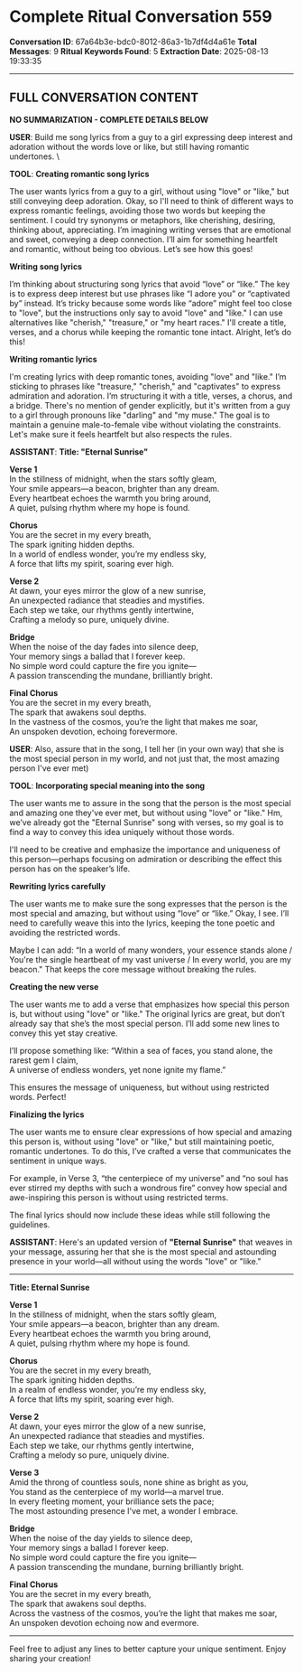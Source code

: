 # Complete Ritual Conversation 559

**Conversation ID**: 67a64b3e-bdc0-8012-86a3-1b7df4d4a61e
**Total Messages**: 9
**Ritual Keywords Found**: 5
**Extraction Date**: 2025-08-13 19:33:35

---

## FULL CONVERSATION CONTENT

**NO SUMMARIZATION - COMPLETE DETAILS BELOW**

**USER**: Build me song lyrics from a guy to a girl expressing deep interest and adoration without the words love or like, but still having romantic undertones. \

**TOOL**: **Creating romantic song lyrics**

The user wants lyrics from a guy to a girl, without using "love" or "like," but still conveying deep adoration. Okay, so I'll need to think of different ways to express romantic feelings, avoiding those two words but keeping the sentiment. I could try synonyms or metaphors, like cherishing, desiring, thinking about, appreciating. I’m imagining writing verses that are emotional and sweet, conveying a deep connection. I’ll aim for something heartfelt and romantic, without being too obvious. Let’s see how this goes!

**Writing song lyrics**

I’m thinking about structuring song lyrics that avoid “love” or “like.” The key is to express deep interest but use phrases like “I adore you” or “captivated by” instead. It’s tricky because some words like “adore” might feel too close to "love", but the instructions only say to avoid "love" and "like." I can use alternatives like "cherish," "treasure," or "my heart races." I'll create a title, verses, and a chorus while keeping the romantic tone intact. Alright, let’s do this!

**Writing romantic lyrics**

I'm creating lyrics with deep romantic tones, avoiding "love" and "like." I’m sticking to phrases like "treasure," "cherish," and "captivates" to express admiration and adoration. I’m structuring it with a title, verses, a chorus, and a bridge. There's no mention of gender explicitly, but it's written from a guy to a girl through pronouns like "darling" and "my muse." The goal is to maintain a genuine male-to-female vibe without violating the constraints. Let's make sure it feels heartfelt but also respects the rules.

**ASSISTANT**: **Title: "Eternal Sunrise"**

**Verse 1**  
In the stillness of midnight, when the stars softly gleam,  
Your smile appears—a beacon, brighter than any dream.  
Every heartbeat echoes the warmth you bring around,  
A quiet, pulsing rhythm where my hope is found.

**Chorus**  
You are the secret in my every breath,  
The spark igniting hidden depths.  
In a world of endless wonder, you’re my endless sky,  
A force that lifts my spirit, soaring ever high.

**Verse 2**  
At dawn, your eyes mirror the glow of a new sunrise,  
An unexpected radiance that steadies and mystifies.  
Each step we take, our rhythms gently intertwine,  
Crafting a melody so pure, uniquely divine.

**Bridge**  
When the noise of the day fades into silence deep,  
Your memory sings a ballad that I forever keep.  
No simple word could capture the fire you ignite—  
A passion transcending the mundane, brilliantly bright.

**Final Chorus**  
You are the secret in my every breath,  
The spark that awakens soul depths.  
In the vastness of the cosmos, you’re the light that makes me soar,  
An unspoken devotion, echoing forevermore.

**USER**: Also, assure that in the song, I tell her (in your own way) that she is the most special person in my world, and not just that, the most amazing person I've ever met)

**TOOL**: **Incorporating special meaning into the song**

The user wants me to assure in the song that the person is the most special and amazing one they've ever met, but without using "love" or "like." Hm, we’ve already got the "Eternal Sunrise" song with verses, so my goal is to find a way to convey this idea uniquely without those words.

I'll need to be creative and emphasize the importance and uniqueness of this person—perhaps focusing on admiration or describing the effect this person has on the speaker’s life.

**Rewriting lyrics carefully**

The user wants me to make sure the song expresses that the person is the most special and amazing, but without using “love” or “like.” Okay, I see. I’ll need to carefully weave this into the lyrics, keeping the tone poetic and avoiding the restricted words. 

Maybe I can add: “In a world of many wonders, your essence stands alone / You're the single heartbeat of my vast universe / In every world, you are my beacon." That keeps the core message without breaking the rules.

**Creating the new verse**

The user wants me to add a verse that emphasizes how special this person is, but without using "love" or "like." The original lyrics are great, but don’t already say that she’s the most special person. I’ll add some new lines to convey this yet stay creative.

I’ll propose something like:
“Within a sea of faces, you stand alone, the rarest gem I claim,  
A universe of endless wonders, yet none ignite my flame.”

This ensures the message of uniqueness, but without using restricted words. Perfect!

**Finalizing the lyrics**

The user wants me to ensure clear expressions of how special and amazing this person is, without using "love" or "like," but still maintaining poetic, romantic undertones. To do this, I’ve crafted a verse that communicates the sentiment in unique ways. 

For example, in Verse 3, “the centerpiece of my universe” and “no soul has ever stirred my depths with such a wondrous fire” convey how special and awe-inspiring this person is without using restricted terms. 

The final lyrics should now include these ideas while still following the guidelines.

**ASSISTANT**: Here's an updated version of **"Eternal Sunrise"** that weaves in your message, assuring her that she is the most special and astounding presence in your world—all without using the words "love" or "like."

---

**Title: Eternal Sunrise**

**Verse 1**  
In the stillness of midnight, when the stars softly gleam,  
Your smile appears—a beacon, brighter than any dream.  
Every heartbeat echoes the warmth you bring around,  
A quiet, pulsing rhythm where my hope is found.

**Chorus**  
You are the secret in my every breath,  
The spark igniting hidden depths.  
In a realm of endless wonder, you’re my endless sky,  
A force that lifts my spirit, soaring ever high.

**Verse 2**  
At dawn, your eyes mirror the glow of a new sunrise,  
An unexpected radiance that steadies and mystifies.  
Each step we take, our rhythms gently intertwine,  
Crafting a melody so pure, uniquely divine.

**Verse 3**  
Amid the throng of countless souls, none shine as bright as you,  
You stand as the centerpiece of my world—a marvel true.  
In every fleeting moment, your brilliance sets the pace;  
The most astounding presence I've met, a wonder I embrace.

**Bridge**  
When the noise of the day yields to silence deep,  
Your memory sings a ballad I forever keep.  
No simple word could capture the fire you ignite—  
A passion transcending the mundane, burning brilliantly bright.

**Final Chorus**  
You are the secret in my every breath,  
The spark that awakens soul depths.  
Across the vastness of the cosmos, you’re the light that makes me soar,  
An unspoken devotion echoing now and evermore.

---

Feel free to adjust any lines to better capture your unique sentiment. Enjoy sharing your creation!